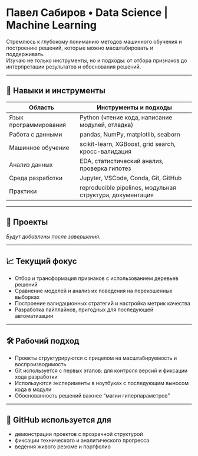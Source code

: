 # Павел Сабиров • Data Science | Machine Learning

Стремлюсь к глубокому пониманию методов машинного обучения и построению решений, которые можно масштабировать и поддерживать.  
Изучаю не только инструменты, но и подходы: от отбора признаков до интерпретации результатов и обоснования решений.

---

## 🧩 Навыки и инструменты

| Область              | Инструменты и подходы                                   |
|----------------------|---------------------------------------------------------|
| Язык программирования | Python (чтение кода, написание модулей, отладка)       |
| Работа с данными      | pandas, NumPy, matplotlib, seaborn                     |
| Машинное обучение     | scikit-learn, XGBoost, grid search, кросс-валидация    |
| Анализ данных         | EDA, статистический анализ, проверка гипотез           |
| Среда разработки      | Jupyter, VSCode, Conda, Git, GitHub                    |
| Практики              | reproducible pipelines, модульная структура, документация |

---

## 📂 Проекты

_Будут добавлены после завершения._

---

## 📈 Текущий фокус

- Отбор и трансформация признаков с использованием деревьев решений  
- Сравнение моделей и анализ их поведения на перекошенных выборках  
- Построение валидационных стратегий и настройка метрик качества  
- Разработка пайплайнов, пригодных для последующей автоматизации

---

## 🛠 Рабочий подход

- Проекты структурируются с прицелом на масштабируемость и воспроизводимость  
- Git используется с первых этапов: для контроля версий и фиксации хода разработки  
- Используются эксперименты в ноутбуках с последующим выносом кода в модули  
- Обоснованность решений важнее “магии гиперпараметров”

---

## 📎 GitHub используется для

- демонстрации проектов с прозрачной структурой  
- фиксации технического и аналитического прогресса  
- ведения живого резюме и портфолио

